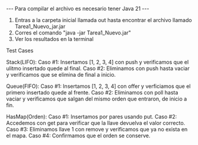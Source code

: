 --- Para compilar el archivo es necesario tener Java 21 --- 
1. Entras a la carpeta inicial llamada out hasta encontrar el archivo llamado Tarea1_Nuevo_jar.jar
2. Corres el comando "java -jar Tarea1_Nuevo.jar"
3. Ver los resultados en la terminal

Test Cases

Stack(LIFO):
 Caso #1: Insertamos [1, 2, 3, 4] con push y verificamos que el ulitmo insertado quede al final.
 Caso #2: Eliminamos con push hasta vaciar y verificamos que se elimina de final a inicio.

 Queue(FIFO):
  Caso #1: Insertamos [1, 2, 3, 4] con offer y verficiamos que el primero insertado quede al frente.
  Caso #2: Eliminamos con poll hasta vaciar y verificamos que salgan del mismo orden que entraron, de inicio a fin.

  HasMap(Orden): 
    Caso #1: Insertamos por pares usando put.
    Caso #2: Accedemos con get para verificar que la llave devuelva el valor correcto.
    Caso #3: Eliminamos llave 1 con remove y verificamos que ya no exista en el mapa.
    Caso #4: Confirmamos que el orden se conserve.

 
